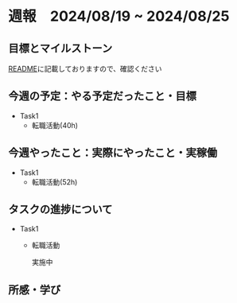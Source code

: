 # 週報　2024/08/19 ~ 2024/08/25

## 目標とマイルストーン
[README](https://github.com/Aki158/weekly-report/blob/main/README.md)に記載しておりますので、確認ください

## 今週の予定：やる予定だったこと・目標

- Task1
    - 転職活動(40h)

## 今週やったこと：実際にやったこと・実稼働

- Task1
    - 転職活動(52h)

## タスクの進捗について

- Task1
    - 転職活動

        実施中

## 所感・学び
